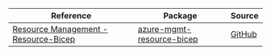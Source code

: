 | Reference | Package | Source |
|---|---|---|
|[Resource Management - Resource-Bicep](mgmt-resource-bicep-readme.md)|[azure-mgmt-resource-bicep](https://pypi.org/project/azure-mgmt-resource-bicep)|[GitHub](https://github.com/Azure/azure-sdk-for-python/blob/main/sdk/resources/azure-mgmt-resource-bicep)|
